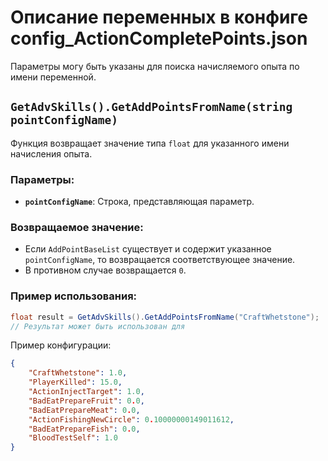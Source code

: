 # Описание переменных в конфиге config_ActionCompletePoints.json

Параметры могу быть указаны для поиска начисляемого опыта по имени переменной.

## `GetAdvSkills().GetAddPointsFromName(string pointConfigName)`

Функция возвращает значение типа `float` для указанного имени начисления опыта.

### Параметры:

- **`pointConfigName`**: Строка, представляющая параметр.

### Возвращаемое значение:

- Если `AddPointBaseList` существует и содержит указанное `pointConfigName`, то возвращается соответствующее значение.
- В противном случае возвращается `0`.

### Пример использования:

```csharp
float result = GetAdvSkills().GetAddPointsFromName("CraftWhetstone");
// Результат может быть использован для 
```

Пример конфигурации:

```json
{
    "CraftWhetstone": 1.0,
    "PlayerKilled": 15.0,
    "ActionInjectTarget": 1.0,
    "BadEatPrepareFruit": 0.0,
    "BadEatPrepareMeat": 0.0,
    "ActionFishingNewCircle": 0.10000000149011612,
    "BadEatPrepareFish": 0.0,
    "BloodTestSelf": 1.0
}
```
